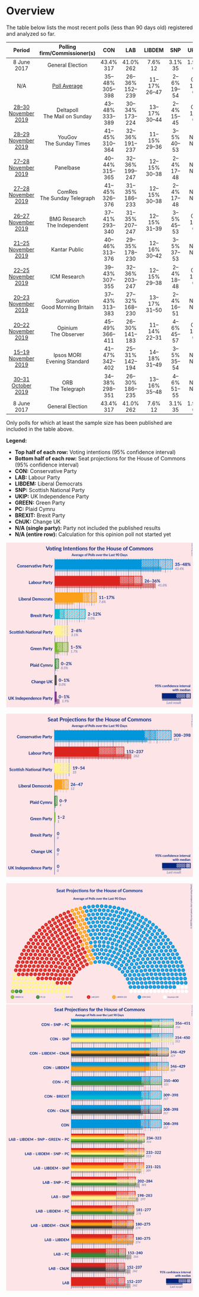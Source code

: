 # Overview

The table below lists the most recent polls (less than 90 days old) registered and analyzed so far.

| Period     | Polling firm/Commissioner(s) | CON | LAB | LIBDEM | SNP | UKIP | GREEN | PC | BREXIT | ChUK |
|:----------:|:----------------------------:|:--:|:--:|:--:|:--:|:--:|:--:|:--:|:--:|:--:|
| 8 June 2017 | General Election | 43.4% <br> 317 | 41.0% <br> 262 | 7.6% <br> 12 | 3.1% <br> 35 | 1.9% <br> 0 | 1.7% <br> 1 | 0.5% <br> 4 | 0.0% <br> 0 | 0.0% <br> 0 |
| N/A | [Poll Average](average.html) | 35–48% <br> 305–398 | 26–36% <br> 152–239 | 11–17% <br> 26–47 | 2–6% <br> 19–54 | 0–1% <br> 0 | 1–5% <br> 1–2 | 0–2% <br> 0–9 | 2–12% <br> 0 | 0–1% <br> 0 |
| [28–30 November 2019](2019-11-30-Deltapoll.html) | Deltapoll <br> The Mail on Sunday | 43–48% <br> 333–389 | 30–34% <br> 173–224 | 13–17% <br> 30–44 | 2–4% <br> 15–45 | 0–1% <br> 0 | 1–2% <br> 0–1 | 0–1% <br> 0–4 | 2–4% <br> 0 | N/A <br> N/A |
| [28–29 November 2019](2019-11-29-YouGov.html) | YouGov <br> The Sunday Times | 41–45% <br> 310–364 | 32–36% <br> 191–237 | 11–15% <br> 29–36 | 3–5% <br> 40–53 | N/A <br> N/A | 2–4% <br> 1 | 0–1% <br> 0–3 | 1–3% <br> 0 | N/A <br> N/A |
| [27–28 November 2019](2019-11-28-Panelbase.html) | Panelbase | 40–44% <br> 315–365 | 32–36% <br> 199–247 | 12–15% <br> 30–38 | 2–4% <br> 17–48 | N/A <br> N/A | 2–4% <br> 1 | 0–1% <br> 0–3 | 3–5% <br> 0 | N/A <br> N/A |
| [27–28 November 2019](2019-11-28-ComRes.html) | ComRes <br> The Sunday Telegraph | 41–45% <br> 326–376 | 31–35% <br> 186–233 | 12–15% <br> 30–38 | 2–4% <br> 17–48 | N/A <br> N/A | 2–4% <br> 1 | N/A <br> N/A | 3–5% <br> 0 | N/A <br> N/A |
| [26–27 November 2019](2019-11-27-BMGResearch.html) | BMG Research <br> The Independent | 37–41% <br> 293–340 | 31–35% <br> 207–247 | 12–15% <br> 31–39 | 3–5% <br> 45–53 | 0–1% <br> 0 | 4–6% <br> 1–2 | 0–1% <br> 0–4 | 3–5% <br> 0 | 0–1% <br> 0 |
| [21–25 November 2019](2019-11-25-KantarPublic.html) | Kantar Public | 40–46% <br> 313–376 | 29–35% <br> 178–230 | 12–16% <br> 30–42 | 3–5% <br> 37–53 | N/A <br> N/A | 3–5% <br> 1–2 | 0–1% <br> 0–4 | 2–4% <br> 0 | N/A <br> N/A |
| [22–25 November 2019](2019-11-25-ICMResearch.html) | ICM Research | 39–43% <br> 307–355 | 32–36% <br> 203–247 | 12–15% <br> 29–38 | 2–4% <br> 18–48 | 0–1% <br> 0 | 2–4% <br> 1 | 1–2% <br> 3–8 | 3–5% <br> 0 | N/A <br> N/A |
| [20–23 November 2019](2019-11-23-Survation.html) | Survation <br> Good Morning Britain | 37–43% <br> 313–383 | 27–32% <br> 168–230 | 13–17% <br> 31–50 | 2–4% <br> 16–51 | N/A <br> N/A | 2–4% <br> 1 | 1–2% <br> 3–11 | 4–6% <br> 0 | N/A <br> N/A |
| [20–22 November 2019](2019-11-22-Opinium.html) | Opinium <br> The Observer | 45–49% <br> 366–411 | 26–30% <br> 141–183 | 11–14% <br> 22–31 | 4–6% <br> 45–57 | 0–1% <br> 0 | 2–4% <br> 1 | 0–1% <br> 0–4 | 2–4% <br> 0 | 0–1% <br> 0 |
| [15–19 November 2019](2019-11-19-IpsosMORI.html) | Ipsos MORI <br> Evening Standard | 41–47% <br> 342–402 | 25–31% <br> 142–194 | 14–18% <br> 31–49 | 3–5% <br> 35–54 | N/A <br> N/A | 2–4% <br> 1 | 1–2% <br> 3–11 | 2–4% <br> 0 | N/A <br> N/A |
| [30–31 October 2019](2019-10-31-ORB.html) | ORB <br> The Telegraph | 34–38% <br> 298–351 | 26–30% <br> 186–235 | 13–16% <br> 35–48 | 4–6% <br> 51–55 | N/A <br> N/A | 3–5% <br> 1–2 | 0–1% <br> 0–4 | 11–13% <br> 0–1 | N/A <br> N/A |
| 8 June 2017 | General Election | 43.4% <br> 317 | 41.0% <br> 262 | 7.6% <br> 12 | 3.1% <br> 35 | 1.9% <br> 0 | 1.7% <br> 1 | 0.5% <br> 4 | 0.0% <br> 0 | 0.0% <br> 0 |

Only polls for which at least the sample size has been published are included in the table above.

**Legend:**
+ **Top half of each row:** Voting intentions (95% confidence interval)
+ **Bottom half of each row:** Seat projections for the House of Commons (95% confidence interval)
+ **CON:** Conservative Party
+ **LAB:** Labour Party
+ **LIBDEM:** Liberal Democrats
+ **SNP:** Scottish National Party
+ **UKIP:** UK Independence Party
+ **GREEN:** Green Party
+ **PC:** Plaid Cymru
+ **BREXIT:** Brexit Party
+ **ChUK:** Change UK
+ **N/A (single party):** Party not included the published results
+ **N/A (entire row):** Calculation for this opinion poll not started yet


![Graph with voting intentions not yet produced](average.png "Voting Intentions")

![Graph with seats not yet produced](average-seats.png "Seats")

![Graph with seating plan not yet produced](average-seating-plan.png "Seating Plan")
![Graph with coalitions seats not yet produced](average-coalitions-seats.png "Coalitions Seats")
